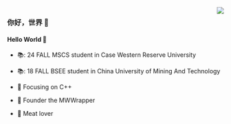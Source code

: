 <img align="right" src="https://github-readme-stats.vercel.app/api?username=aphcity&show_icons=true&icon_color=CE1D2D&text_color=718096&bg_color=ffffff&hide_title=true" />

### 你好，世界 👋

#### Hello World 👋

- 📚: 24 FALL MSCS student in Case Western Reserve University

- 📚: 18 FALL BSEE student in China University of Mining And Technology

- :orange_book: Focusing on C++

- :ram: Founder the MWWrapper

- :meat_on_bone: Meat lover
